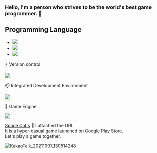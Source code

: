 ### Hello, I'm a person who strives to be the world's best game programmer. 👋

<!--
**Unity2033/Unity2033** is a ✨ _special_ ✨ repository because its `README.md` (this file) appears on your GitHub profile.

Here are some ideas to get you started:

- 🔭 I’m currently working on ...
- 🌱 I’m currently learning ...
- 👯 I’m looking to collaborate on ...
- 🤔 I’m looking for help with ...
- 💬 Ask me about ...
- 📫 How to reach me: ...
- 😄 Pronouns: ...
- ⚡ Fun fact: ...
-->

## Programming Language

- <img src="https://img.shields.io/badge/%234B275F.svg?style=for-the-badge&logo=C&logoColor=white">
- <img src="https://img.shields.io/badge/c++-%2300599C.svg?style=for-the-badge&logo=c%2B%2B&logoColor=white">
- <img src="https://img.shields.io/badge/c%23-%23239120.svg?style=for-the-badge&logo=c-sharp&logoColor=white">


⚡ Version control

<img src="https://img.shields.io/badge/github-%23F05033.svg?style=for-the-badge&logo=github&logoColor=white">


📫 Integrated Development Environment

<img src="https://img.shields.io/badge/Visual%20Studio-5C2D91.svg?style=for-the-badge&logo=visual-studio&logoColor=white">

💬 Game Engine

<img src="https://img.shields.io/badge/Unity-%23121011.svg?style=for-the-badge&logo=Unity&logoColor=white"> 


[Space Cat's](https://play.google.com/store/apps/details?id=com.Default.SpaceCats) 🤔 I attached the URL.  \
It is a hyper-casual game launched on Google Play Store.\
Let's play a game together.

![KakaoTalk_20211007_130514248](https://user-images.githubusercontent.com/82032086/137689226-10cfda1d-9858-4843-877d-d958a94e2f37.png)
          

